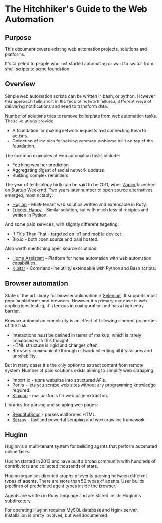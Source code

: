 # The Hitchhiker's Guide to the Web Automation

## Purpose

This document covers existing web automation projects, solutions and platforms.

It's targeted to people who just started automating or want to switch from shell scripts to some foundation.

## Overview

Simple web automation scripts can be written in bash, or python.
However this approach fails short in the face of network failures, different ways of delivering notifications and need to transform data.

Number of solutions tries to remove boilerplate from web automation tasks.
These solutions provide:

* A foundation for making network requests and connecting them to actions.
* Collection of recipies for solving common problems built on top of the foundation.

The common examples of web automation tasks include:

* Fetching weather prediction
* Aggregating digest of social network updates
* Building complex reminders

The year of technology birth can be said to be 2011, when [Zapier](https://zapier.com) launched on [Startup Weekend](http://startupweekend.org/).
Two years later number of open source alternatives emerged, most notably:

* [Huginn](https://github.com/huginn/huginn) - Multi-tenant web solution written and extendable in Ruby.
* [Trigger-Happy](https://trigger-happy.eu/) - Similar solution, but with much less of recipies and written in Python.

And some paid services, with slightly different targeting:

* [If This Than That](ifttt.com) - targeted on IoT and mobile devices.
* [Bip.io](https://bip.io) - both open source and paid hosted.

Also worth mentioning open source solutions:

* [Home Assistant](https://home-assistant.io/) - Platform for home automation with web automation capabilities.
* [Kibitzr](https://kibitzr.github.io) - Command-line utility extendable with Python and Bash scripts.

## Browser automation

State of the art library for browser automation is [Selenium](selenium-python.readthedocs.io).
It supports most popular platforms and browsers.
However it's primary use case is web applications testing, it's tedious in configuration and has a high entry barrier.

Browser automation complexity is an effect of following inherent properties of the task:

* Interactions must be defined in terms of markup, which is rarely composed with this thought.
* HTML structure is rigid and changes often.
* Browsers communicate through network inheriting all it's failures and unreliability.

But in many cases it's the only option to extract content from remote system.
Number of paid solutions exists aiming to simplify web scrapping:

* [Import.io](https://import.io) - turns websites into structured APIs.
* [Portia](https://scrapinghub.com/portia/) - lets you scrape web sites without any programming knowledge required.
* [Kimono](https://www.kimonolabs.com/) - manual tools for web page extraction.

Libraries for parsing and scraping web pages:

* [BeautifulSoup](https://www.crummy.com/software/BeautifulSoup/) - parses malformed HTML.
* [Scrapy](https://scrapy.org/) - fast and powerful scraping and web crawling framework.

## Huginn

Huginn is a multi-tenant system for building agents that perform automated online tasks.

Huginn started in 2013 and have built a broad community with hundreds of contributors and collected thousands of stars.

Huginn organises directed graphs of events passing between different types of agents.
There are more than 50 types of agents.
User builds pipelines of predefined agent types inside the browser.

Agents are written in Ruby language and are stored inside Huginn's subdirectory.

For operating Huginn requires MySQL database and Nginx server.
Installation is pretty involved, but well documented.
